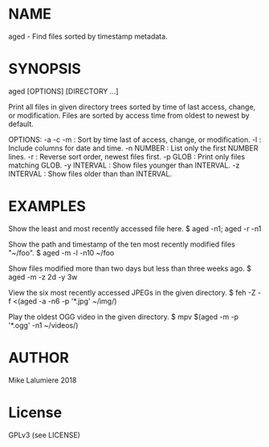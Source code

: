# NAME
aged - Find files sorted by timestamp metadata.

# SYNOPSIS
aged [OPTIONS] [DIRECTORY ...]

Print all files in given directory trees sorted by time of last access, change,
 or modification. Files are sorted by access time from oldest to newest by default.

OPTIONS:
 -a -c -m    : Sort by time last of access, change, or modification.
 -l          : Include columns for date and time.
 -n NUMBER   : List only the first NUMBER lines.
 -r          : Reverse sort order, newest files first.
 -p GLOB     : Print only files matching GLOB.
 -y INTERVAL : Show files younger than INTERVAL.
 -z INTERVAL : Show files older than than INTERVAL.

# EXAMPLES
Show the least and most recently accessed file here.
 $ aged -n1; aged -r -n1

Show the path and timestamp of the ten most recently modified files "~/foo".
 $ aged -m -l -n10 ~/foo

Show files modified more than two days but less than three weeks ago.
 $ aged -m -z 2d -y 3w

View the six most recently accessed JPEGs in the given directory.
 $ feh -Z -f <(aged -a -n6 -p '*.jpg' ~/img/)

Play the oldest OGG video in the given directory.
 $ mpv $(aged -m -p '*.ogg' -n1 ~/videos/)

# AUTHOR
Mike Lalumiere 2018

# License
GPLv3 (see LICENSE)
